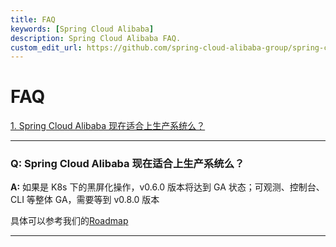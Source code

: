 ```yaml
---
title: FAQ
keywords: [Spring Cloud Alibaba]
description: Spring Cloud Alibaba FAQ.
custom_edit_url: https://github.com/spring-cloud-alibaba-group/spring-cloud-alibaba-group.github.io/blob/main/i18n/zh-cn/docusaurus-plugin-content-docs/current/overview/faq.md
---
```


# FAQ

<a href="#1" target="_self">1. Spring Cloud Alibaba 现在适合上生产系统么？</a>

********
<h3 id='1'>Q:  Spring Cloud Alibaba 现在适合上生产系统么？</h3>

**A:** 
如果是 K8s 下的黑屏化操作，v0.6.0 版本将达到 GA 状态；可观测、控制台、CLI 等整体 GA，需要等到 v0.8.0 版本

具体可以参考我们的[Roadmap](./roadmap.md)

********
